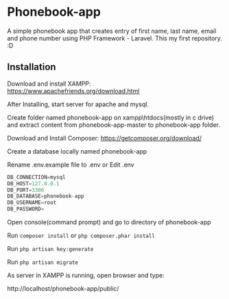 # Phonebook-app 

A simple phonebook app that creates entry of first name, last name, email and phone number using PHP Framework - Laravel. This my first repository. :D

## Installation

Download and install XAMPP: https://www.apachefriends.org/download.html

After Installing, start server for apache and mysql.


Create folder named phonebook-app on xampp\htdocs(mostly in c drive)
and 
extract content from phonebook-app-master to phonebook-app folder.


Download and Install Composer: https://getcomposer.org/download/

Create a database locally named phonebook-app

Rename .env.example file to .env 
or
Edit .env

```python
DB_CONNECTION=mysql
DB_HOST=127.0.0.1
DB_PORT=3306
DB_DATABASE=phonebook-app
DB_USERNAME=root
DB_PASSWORD=
```

Open console(command prompt) and go to directory of phonebook-app

Run ```composer install``` or ```php composer.phar install```

Run ```php artisan key:generate```

Run ```php artisan migrate```

As server in XAMPP is running, open browser and type: 

http://localhost/phonebook-app/public/
